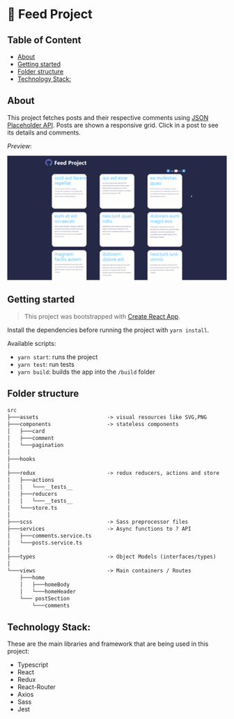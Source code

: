# 🚀 Feed Project

## Table of Content

  - [About](#about)
  - [Getting started](#getting-started)
  - [Folder structure](#folder-structure)
  - [Technology Stack:](#technology-stack)
## About

This project fetches posts and their respective comments using [JSON Placeholder API](https://jsonplaceholder.typicode.com). Posts are shown a responsive grid. Click in a post to see its details and comments.

*Preview*:

![Sample](/documents/sample.gif "App Preview")

## Getting started

> This project was bootstrapped with [Create React App](https://github.com/facebook/create-react-app).

Install the dependencies before running the project with `yarn install`.

Available scripts:

- `yarn start`: runs the project
- `yarn test`: run tests
- `yarn build`: builds the app into the `/build` folder

## Folder structure

```
src
├───assets                      -> visual resources like SVG,PNG
├───components                  -> stateless components
│   ├───card
│   ├───comment
│   └───pagination
│
├───hooks
│
├───redux                       -> redux reducers, actions and store
│   ├───actions
│   │   └───__tests__
│   ├───reducers
│   │   └───__tests__
│   └───store.ts
│
├───scss                        -> Sass preprocessor files
├───services                    -> Async functions to ? API 
│   ├───comments.service.ts
│   └───posts.service.ts
│
├───types                       -> Object Models (interfaces/types)
│
└───views                       -> Main containers / Routes
    ├───home
    │   ├───homeBody
    │   └───homeHeader
    └─── postSection
        └───comments
```

## Technology Stack:

These are the main libraries and framework that are being used in this project:

- Typescript
- React
- Redux
- React-Router
- Axios
- Sass
- Jest